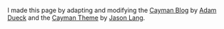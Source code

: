 I made this page by adapting and modifying the [Cayman Blog](https://github.com/adueck/cayman-blog) by [Adam Dueck](https://github.com/adueck) and the [Cayman Theme](https://github.com/jasonlong/cayman-theme) by [Jason Lang](https://github.com/jasonlong).